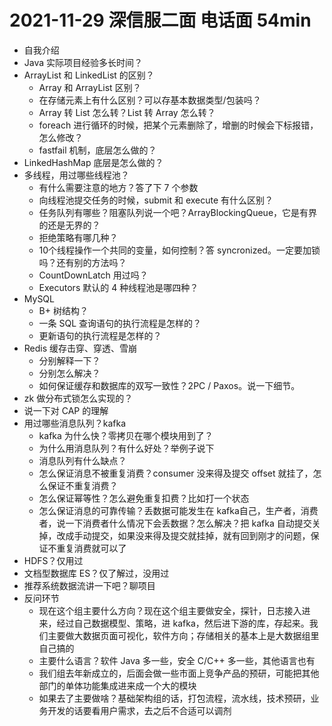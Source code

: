 # 2021-11-29 深信服二面 电话面 54min

- 自我介绍
- Java 实际项目经验多长时间？
- ArrayList 和 LinkedList 的区别？
  - Array 和 ArrayList 区别？
  - 在存储元素上有什么区别？可以存基本数据类型/包装吗？
  - Array 转 List 怎么转？List 转 Array 怎么转？
  - foreach 进行循环的时候，把某个元素删除了，增删的时候会下标报错，怎么修改？
  - fastfail 机制，底层怎么做的？
- LinkedHashMap 底层是怎么做的？
- 多线程，用过哪些线程池？
  - 有什么需要注意的地方？答了下 7 个参数
  - 向线程池提交任务的时候，submit 和 execute 有什么区别？
  - 任务队列有哪些？阻塞队列说一个吧？ArrayBlockingQueue，它是有界的还是无界的？
  - 拒绝策略有哪几种？
  - 10个线程操作一个共同的变量，如何控制？答 syncronized。一定要加锁吗？还有别的方法吗？
  - CountDownLatch 用过吗？
  - Executors 默认的 4 种线程池是哪四种？
- MySQL
  - B+ 树结构？
  - 一条 SQL 查询语句的执行流程是怎样的？
  - 更新语句的执行流程是怎样的？
- Redis 缓存击穿、穿透、雪崩
  - 分别解释一下？
  - 分别怎么解决？
  - 如何保证缓存和数据库的双写一致性？2PC / Paxos。说一下细节。
- zk 做分布式锁怎么实现的？
- 说一下对 CAP 的理解
- 用过哪些消息队列？kafka
  - kafka 为什么快？零拷贝在哪个模块用到了？
  - 为什么用消息队列？有什么好处？举例子说下
  - 消息队列有什么缺点？
  - 怎么保证消息不被重复消费？consumer 没来得及提交 offset 就挂了，怎么保证不重复消费？
  - 怎么保证幂等性？怎么避免重复扣费？比如打一个状态
  - 怎么保证消息的可靠传输？丢数据可能发生在 kafka自己，生产者，消费者，说一下消费者什么情况下会丢数据？怎么解决？把 kafka 自动提交关掉，改成手动提交，如果没来得及提交就挂掉，就有回到刚才的问题，保证不重复消费就可以了
- HDFS？仅用过
- 文档型数据库 ES？仅了解过，没用过
- 推荐系统数据流讲一下吧？聊项目
- 反问环节
  - 现在这个组主要什么方向？现在这个组主要做安全，探针，日志接入进来，经过自己数据模型、策略，进 kafka，然后进下游的库，存起来。我们主要做大数据页面可视化，软件方向；存储相关的基本上是大数据组里自己搞的
  - 主要什么语言？软件 Java 多一些，安全 C/C++ 多一些，其他语言也有
  - 我们组去年新成立的，后面会做一些市面上竞争产品的预研，可能把其他部门的单体功能集成进来成一个大的模块
  - 如果去了主要做啥？基础架构组的话，打包流程，流水线，技术预研，业务开发的话要看用户需求，去之后不合适可以调剂

